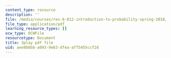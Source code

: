 ```yaml
---
content_type: resource
description: ''
file: /media/courses/res-6-012-introduction-to-probability-spring-2018/aee9b6bba0939e63dfeaaff5455ccf2d_jXf5Sz7V87I.pdf
file_type: application/pdf
learning_resource_types: []
ocw_type: OCWFile
resourcetype: Document
title: 3play pdf file
uid: aee9b6bb-a093-9e63-dfea-aff5455ccf2d
---
```

